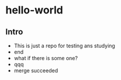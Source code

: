 # hello-world
## Intro
* This is just a repo for testing ans studying
* end
* what if there is some one?
* qqq
* merge succeeded
